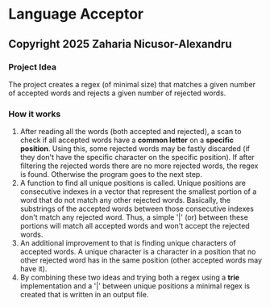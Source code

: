 # Language Acceptor

## Copyright 2025 Zaharia Nicusor-Alexandru

### Project Idea

The project creates a regex (of minimal size) that matches a given number of
accepted words and rejects a given number of rejected words.

### How it works

1. After reading all the words (both accepted and rejected), a scan to check if
all accepted words have a **common letter** on a **specific position**.
Using this, some rejected words may be fastly discarded (if they don't have
the specific character on the specific position).
If after filtering the rejected words there are no more rejected words, the
regex is found.
Otherwise the program goes to the next step.
2. A function to find all unique positions is called.
Unique positions are consecutive indexes in a vector that represent the
smallest portion of a word that do not match any other rejected words.
Basically, the substrings of the accepted words between those consecutive
indexes don't match any rejected word.
Thus, a simple '|' (or) between these portions will match all accepted words
and won't accept the rejected words.
3. An additional improvement to that is finding unique characters of accepted
words.
A unique character is a character in a position that no other rejected word has
in the same position (other accepted words may have it).
4. By combining these two ideas and trying both a regex using a **trie**
implementation and a '|' between unique positions a minimal regex is created
that is written in an output file.
